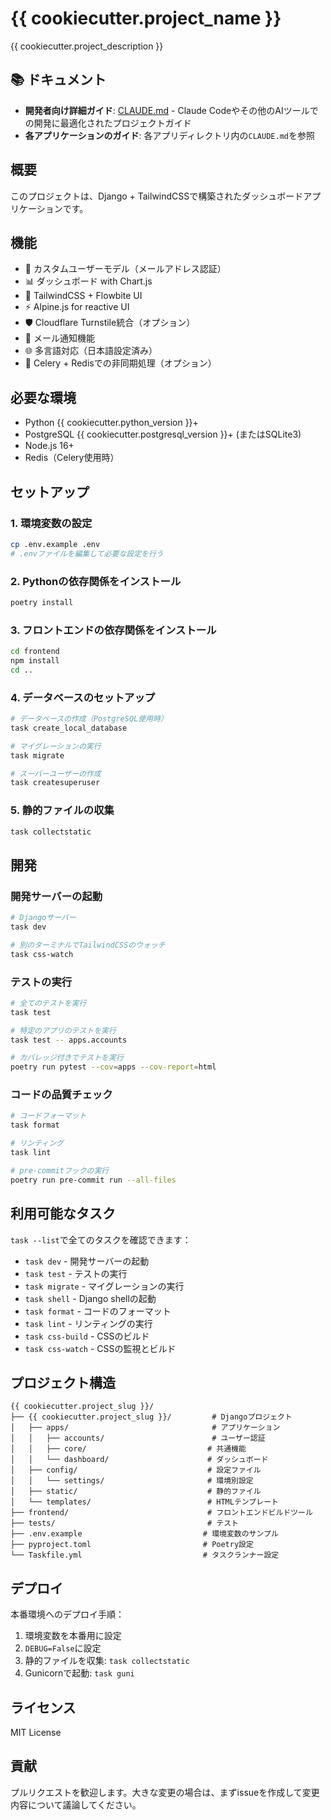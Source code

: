 # {{ cookiecutter.project_name }}

{{ cookiecutter.project_description }}

## 📚 ドキュメント

- **開発者向け詳細ガイド**: [CLAUDE.md](CLAUDE.md) - Claude Codeやその他のAIツールでの開発に最適化されたプロジェクトガイド
- **各アプリケーションのガイド**: 各アプリディレクトリ内の`CLAUDE.md`を参照

## 概要

このプロジェクトは、Django + TailwindCSSで構築されたダッシュボードアプリケーションです。

## 機能

- 🔐 カスタムユーザーモデル（メールアドレス認証）
- 📊 ダッシュボード with Chart.js
- 🎨 TailwindCSS + Flowbite UI
- ⚡ Alpine.js for reactive UI
- 🛡️ Cloudflare Turnstile統合（オプション）
- 📧 メール通知機能
- 🌐 多言語対応（日本語設定済み）
- 🚀 Celery + Redisでの非同期処理（オプション）

## 必要な環境

- Python {{ cookiecutter.python_version }}+
- PostgreSQL {{ cookiecutter.postgresql_version }}+ (またはSQLite3)
- Node.js 16+
- Redis（Celery使用時）

## セットアップ

### 1. 環境変数の設定

```bash
cp .env.example .env
# .envファイルを編集して必要な設定を行う
```

### 2. Pythonの依存関係をインストール

```bash
poetry install
```

### 3. フロントエンドの依存関係をインストール

```bash
cd frontend
npm install
cd ..
```

### 4. データベースのセットアップ

```bash
# データベースの作成（PostgreSQL使用時）
task create_local_database

# マイグレーションの実行
task migrate

# スーパーユーザーの作成
task createsuperuser
```

### 5. 静的ファイルの収集

```bash
task collectstatic
```

## 開発

### 開発サーバーの起動

```bash
# Djangoサーバー
task dev

# 別のターミナルでTailwindCSSのウォッチ
task css-watch
```

### テストの実行

```bash
# 全てのテストを実行
task test

# 特定のアプリのテストを実行
task test -- apps.accounts

# カバレッジ付きでテストを実行
poetry run pytest --cov=apps --cov-report=html
```

### コードの品質チェック

```bash
# コードフォーマット
task format

# リンティング
task lint

# pre-commitフックの実行
poetry run pre-commit run --all-files
```

## 利用可能なタスク

`task --list`で全てのタスクを確認できます：

- `task dev` - 開発サーバーの起動
- `task test` - テストの実行
- `task migrate` - マイグレーションの実行
- `task shell` - Django shellの起動
- `task format` - コードのフォーマット
- `task lint` - リンティングの実行
- `task css-build` - CSSのビルド
- `task css-watch` - CSSの監視とビルド

## プロジェクト構造

```
{{ cookiecutter.project_slug }}/
├── {{ cookiecutter.project_slug }}/         # Djangoプロジェクト
│   ├── apps/                                # アプリケーション
│   │   ├── accounts/                        # ユーザー認証
│   │   ├── core/                           # 共通機能
│   │   └── dashboard/                      # ダッシュボード
│   ├── config/                             # 設定ファイル
│   │   └── settings/                       # 環境別設定
│   ├── static/                             # 静的ファイル
│   └── templates/                          # HTMLテンプレート
├── frontend/                               # フロントエンドビルドツール
├── tests/                                  # テスト
├── .env.example                           # 環境変数のサンプル
├── pyproject.toml                         # Poetry設定
└── Taskfile.yml                           # タスクランナー設定
```

## デプロイ

本番環境へのデプロイ手順：

1. 環境変数を本番用に設定
2. `DEBUG=False`に設定
3. 静的ファイルを収集: `task collectstatic`
4. Gunicornで起動: `task guni`

## ライセンス

MIT License

## 貢献

プルリクエストを歓迎します。大きな変更の場合は、まずissueを作成して変更内容について議論してください。
